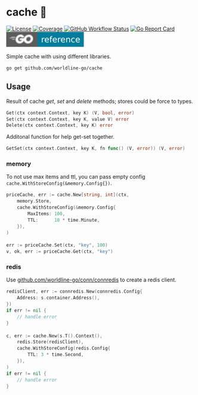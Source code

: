 # cache 🔗

[![License](https://img.shields.io/github/license/worldline-go/cache?color=red&style=flat-square)](https://raw.githubusercontent.com/worldline-go/cache/main/LICENSE)
[![Coverage](https://img.shields.io/sonar/coverage/worldline-go_cache?logo=sonarcloud&server=https%3A%2F%2Fsonarcloud.io&style=flat-square)](https://sonarcloud.io/summary/overall?id=worldline-go_cache)
[![GitHub Workflow Status](https://img.shields.io/github/actions/workflow/status/worldline-go/cache/test.yml?branch=main&logo=github&style=flat-square&label=ci)](https://github.com/worldline-go/cache/actions)
[![Go Report Card](https://goreportcard.com/badge/github.com/worldline-go/cache?style=flat-square)](https://goreportcard.com/report/github.com/worldline-go/cache)
[![Go PKG](https://raw.githubusercontent.com/worldline-go/guide/main/badge/custom/reference.svg)](https://pkg.go.dev/github.com/worldline-go/cache)

Simple cache with using different libraries.

```sh
go get github.com/worldline-go/cache
```

## Usage

Result of cache _get_, _set_ and _delete_ methods; stores could be force to types.

```go
Get(ctx context.Context, key K) (V, bool, error)
Set(ctx context.Context, key K, value V) error
Delete(ctx context.Context, key K) error
```

Additonal function for help get-set together.

```go
GetSet(ctx context.Context, key K, fn func() (V, error)) (V, error)
```

### memory

To not use max items and ttl, you can pass empty config `cache.WithStoreConfig(&memory.Config{})`.

```go
priceCache, err := cache.New[string, int](ctx,
    memory.Store,
    cache.WithStoreConfig(&memory.Config{
        MaxItems: 100,
        TTL:      10 * time.Minute,
    }),
)

err := priceCache.Set(ctx, "key", 100)
v, ok, err := priceCache.Get(ctx, "key")
```

### redis

Use [github.com/worldline-go/conn/connredis](https://github.com/worldline-go/conn/connredis) to create a redis client.

```go
redisClient, err := connredis.New(connredis.Config{
    Address: s.container.Address(),
})
if err != nil {
    // handle error
}

c, err := cache.New(s.T().Context(),
    redis.Store(redisClient),
    cache.WithStoreConfig(redis.Config{
        TTL: 3 * time.Second,
    }),
)
if err != nil {
    // handle error
}
```
